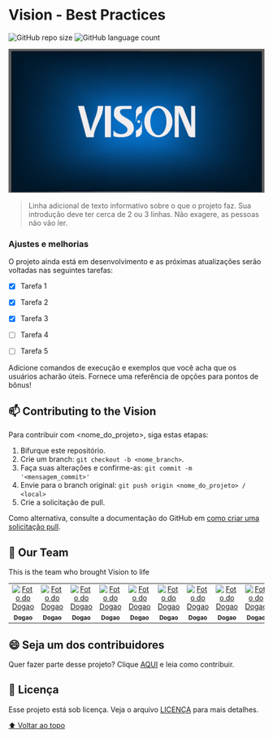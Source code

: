 # Vision - Best Practices

<!---Esses são exemplos. Veja https://shields.io para outras pessoas ou para personalizar este conjunto de escudos. Você pode querer incluir dependências, status do projeto e informações de licença aqui--->

![GitHub repo size](https://img.shields.io/github/repo-size/iuricode/README-template?style=for-the-badge)
![GitHub language count](https://img.shields.io/github/languages/count/iuricode/README-template?style=for-the-badge)
<!---
![GitHub forks](https://img.shields.io/github/forks/iuricode/README-template?style=for-the-badge)
![Bitbucket open issues](https://img.shields.io/bitbucket/issues/iuricode/README-template?style=for-the-badge)
![Bitbucket open pull requests](https://img.shields.io/bitbucket/pr-raw/iuricode/README-template?style=for-the-badge)
--->

<img src="vision_logo.jpeg" alt="Vision Logo">

> Linha adicional de texto informativo sobre o que o projeto faz. Sua introdução deve ter cerca de 2 ou 3 linhas. Não exagere, as pessoas não vão ler.

### Ajustes e melhorias

O projeto ainda está em desenvolvimento e as próximas atualizações serão voltadas nas seguintes tarefas:

- [x] Tarefa 1
- [x] Tarefa 2
- [x] Tarefa 3
- [ ] Tarefa 4
- [ ] Tarefa 5


Adicione comandos de execução e exemplos que você acha que os usuários acharão úteis. Fornece uma referência de opções para pontos de bônus!

## 📫 Contributing to the Vision
<!---Se o seu README for longo ou se você tiver algum processo ou etapas específicas que deseja que os contribuidores sigam, considere a criação de um arquivo CONTRIBUTING.md separado--->
Para contribuir com <nome_do_projeto>, siga estas etapas:

1. Bifurque este repositório.
2. Crie um branch: `git checkout -b <nome_branch>`.
3. Faça suas alterações e confirme-as: `git commit -m '<mensagem_commit>'`
4. Envie para o branch original: `git push origin <nome_do_projeto> / <local>`
5. Crie a solicitação de pull.

Como alternativa, consulte a documentação do GitHub em [como criar uma solicitação pull](https://help.github.com/en/github/collaborating-with-issues-and-pull-requests/creating-a-pull-request).

## 🤝 Our Team

This is the team who brought Vision to life

<table>
  <tr>
    <td align="center">
      <a href="#">
        <img src="https://i.imgur.com/csM96ao.jpeg" width="100px;" alt="Foto do Dogao"/><br>
        <sub>
          <b>Dogao</b>
        </sub>
      </a>
    </td>
    <td align="center">
      <a href="#">
        <img src="https://i.imgur.com/csM96ao.jpeg" width="100px;" alt="Foto do Dogao"/><br>
        <sub>
          <b>Dogao</b>
        </sub>
      </a>
    </td>
    <td align="center">
      <a href="#">
        <img src="https://i.imgur.com/csM96ao.jpeg" width="100px;" alt="Foto do Dogao"/><br>
        <sub>
          <b>Dogao</b>
        </sub>
      </a>
    </td>
    <td align="center">
      <a href="#">
        <img src="https://i.imgur.com/csM96ao.jpeg" width="100px;" alt="Foto do Dogao"/><br>
        <sub>
          <b>Dogao</b>
        </sub>
      </a>
    </td>
    <td align="center">
      <a href="#">
        <img src="https://i.imgur.com/csM96ao.jpeg" width="100px;" alt="Foto do Dogao"/><br>
        <sub>
          <b>Dogao</b>
        </sub>
      </a>
    </td>
    <td align="center">
      <a href="#">
        <img src="https://i.imgur.com/csM96ao.jpeg" width="100px;" alt="Foto do Dogao"/><br>
        <sub>
          <b>Dogao</b>
        </sub>
      </a>
    </td>
    <td align="center">
      <a href="#">
        <img src="https://i.imgur.com/csM96ao.jpeg" width="100px;" alt="Foto do Dogao"/><br>
        <sub>
          <b>Dogao</b>
        </sub>
      </a>
    </td>
    <td align="center">
      <a href="#">
        <img src="https://i.imgur.com/csM96ao.jpeg" width="100px;" alt="Foto do Dogao"/><br>
        <sub>
          <b>Dogao</b>
        </sub>
      </a>
    </td>
    <td align="center">
      <a href="#">
        <img src="https://i.imgur.com/csM96ao.jpeg" width="100px;" alt="Foto do Dogao"/><br>
        <sub>
          <b>Dogao</b>
        </sub>
      </a>
    </td>
    <td align="center">
      <a href="#">
        <img src="https://i.imgur.com/csM96ao.jpeg" width="100px;" alt="Foto do Dogao"/><br>
        <sub>
          <b>Dogao</b>
        </sub>
      </a>
    </td>
    
  </tr>
</table>


## 😄 Seja um dos contribuidores<br>

Quer fazer parte desse projeto? Clique [AQUI](CONTRIBUTING.md) e leia como contribuir.

## 📝 Licença

Esse projeto está sob licença. Veja o arquivo [LICENÇA](LICENSE.md) para mais detalhes.

[⬆ Voltar ao topo](#nome-do-projeto)<br>
